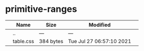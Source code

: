 primitive-ranges
================

<table><thead><tr class="header"><th></th><th>Name</th><th>Size</th><th>Modified</th><th></th></tr></thead><tbody><tr class="odd"><td></td><td><span class="goup">..</span></td><td>—</td><td>—</td><td></td></tr><tr class="even"><td></td><td><span class="name">table.css</span></td><td>384 bytes</td><td>Tue Jul 27 06:57:10 2021</td><td></td></tr></tbody></table>

